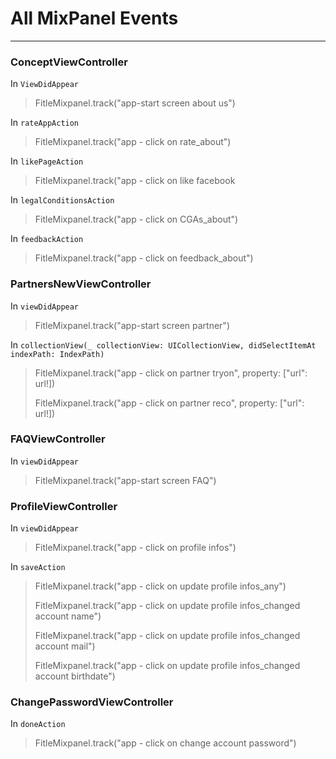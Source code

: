 # All MixPanel Events

---

### ConceptViewController

In `ViewDidAppear`

> FitleMixpanel.track\("app-start screen about us"\)

In `rateAppAction`

> FitleMixpanel.track\("app - click on rate\_about"\)

In `likePageAction`

> FitleMixpanel.track\("app - click on like facebook

In `legalConditionsAction`

> FitleMixpanel.track\("app - click on CGAs\_about"\)

In `feedbackAction`

> FitleMixpanel.track\("app - click on feedback\_about"\)

### PartnersNewViewController

In `viewDidAppear`

> FitleMixpanel.track\("app-start screen partner"\)

In `collectionView(_ collectionView: UICollectionView, didSelectItemAt indexPath: IndexPath)`

> FitleMixpanel.track\("app - click on partner tryon", property:  \["url": url!\]\)
>
> FitleMixpanel.track\("app - click on partner reco", property:  \["url": url!\]\)

### FAQViewController

In `viewDidAppear`

> FitleMixpanel.track\("app-start screen FAQ"\)

### ProfileViewController

In `viewDidAppear`

> FitleMixpanel.track\("app - click on profile infos"\)

In `saveAction`

> FitleMixpanel.track\("app - click on update profile infos\_any"\)
>
> FitleMixpanel.track\("app - click on update profile infos\_changed account name"\)
>
> FitleMixpanel.track\("app - click on update profile infos\_changed account mail"\)
>
> FitleMixpanel.track\("app - click on update profile infos\_changed account birthdate"\)

### ChangePasswordViewController

In `doneAction`

> FitleMixpanel.track\("app - click on change account password"\)





